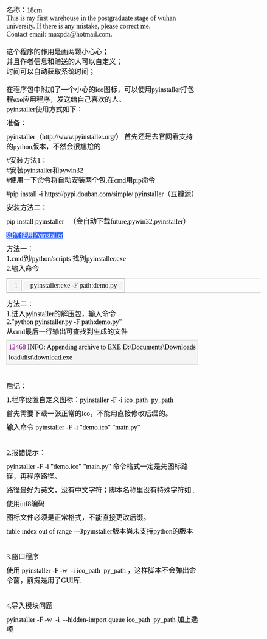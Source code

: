 ﻿<div><div><font face="宋体" size="4">名称：18cm</font></div><div><font face="宋体" size="4">This is my first warehouse in the postgraduate stage of wuhan university. If there is any mistake, please correct me.</font></div><div><font face="宋体" size="4">Contact email: maxpda@hotmail.com.</font></div></div><div><font __editorwarp__="1" style="display: inline; color: rgb(0, 0, 0); background-color: rgba(0, 0, 0, 0); font-weight: 400; font-style: normal;" face="宋体" size="4"><br></font></div><font __editorwarp__="1" style="display: inline; color: rgb(0, 0, 0); background-color: rgba(0, 0, 0, 0); font-weight: 400; font-style: normal;"><div style="display: block; color: rgb(0, 0, 0); background-color: rgba(0, 0, 0, 0); font-weight: 400; font-style: normal;"><div style="display: block; color: rgb(0, 0, 0); background-color: rgba(0, 0, 0, 0); font-weight: 400; font-style: normal;"><font face="宋体" size="4">这个程序的作用是画两颗小心心；</font></div><div style="display: block; color: rgb(0, 0, 0); background-color: rgba(0, 0, 0, 0); font-weight: 400; font-style: normal;"><font face="宋体" size="4">并且作者信息和赠送的人可以自定义；</font></div><div style="display: block; color: rgb(0, 0, 0); background-color: rgba(0, 0, 0, 0); font-weight: 400; font-style: normal;"><font face="宋体" size="4">时间可以自动获取系统时间；</font></div><div style="display: block; color: rgb(0, 0, 0); background-color: rgba(0, 0, 0, 0); font-weight: 400; font-style: normal;"><font face="宋体" size="4"><br></font></div><div style="display: block; color: rgb(0, 0, 0); background-color: rgba(0, 0, 0, 0); font-weight: 400; font-style: normal;"><font face="宋体" size="4">在程序包中附加了一个小心的ico图标，可以使用pyinstaller打包程exe应用程序，发送给自己喜欢的人。</font></div><div style="display: block; color: rgb(0, 0, 0); background-color: rgba(0, 0, 0, 0); font-weight: 400; font-style: normal;"><font face="宋体" size="4">pyinstaller使用方式如下：</font></div><div style="display: block; color: rgb(0, 0, 0); background-color: rgba(0, 0, 0, 0); font-weight: 400; font-style: normal;"><p style="margin: 10px auto; padding: 0px;"><font face="宋体" size="4">准备： &nbsp;</font></p><p style="margin: 10px auto; padding: 0px;"><font face="宋体" size="4">pyinstaller（http://www.pyinstaller.org/） 首先还是去官网看支持的python版本，不然会很尴尬的</font></p><p style="margin: 10px auto; padding: 0px;"><font face="宋体" size="4">#安装方法1：<br style="margin: 0px; padding: 0px;">#安装pyinstaller和pywin32<br style="margin: 0px; padding: 0px;">#使用一下命令将自动安装两个包,在cmd用pip命令</font></p><p style="margin: 10px auto; padding: 0px;"><font face="宋体" size="4">#pip install -i https://pypi.douban.com/simple/ pyinstaller（豆瓣源）</font></p><p style="margin: 10px auto; padding: 0px;"><font face="宋体" size="4">安装方法二：</font></p><p style="margin: 10px auto; padding: 0px;"><font face="宋体" size="4">pip install pyinstaller &nbsp; （会自动下载future,pywin32,pyinstaller）</font></p><p style="margin: 10px auto; padding: 0px;"><span style="margin: 0px; padding: 0px; background-color: rgb(51, 102, 255); color: rgb(255, 255, 255);"><font face="宋体" size="4">如何使用Pyinstaller</font></span></p><p style="margin: 10px auto; padding: 0px;"><font face="宋体" size="4">方法一：<br style="margin: 0px; padding: 0px;">1.cmd到/python/scripts 找到pyinstaller.exe<br style="margin: 0px; padding: 0px;">2.输入命令</font></p><div class="cnblogs_Highlighter sh-gutter" style="margin: 0px; padding: 0px;"><div style="margin: 0px; padding: 0px;"><div id="highlighter_672313" class="syntaxhighlighter  cpp" style="padding: 0px; width: 669px; margin: 1em 0px !important; position: relative !important; overflow: auto !important;"><table border="0" cellpadding="0" cellspacing="0" style="border-collapse: collapse; border-spacing: 0px; border: 1px solid silver; width: 669px; word-break: break-word; margin: 0px !important; padding: 0px !important; border-radius: 0px !important; background: none !important; bottom: auto !important; float: none !important; height: auto !important; left: auto !important; line-height: 1.1em !important; outline: 0px !important; overflow: visible !important; position: static !important; right: auto !important; top: auto !important; vertical-align: baseline !important; box-sizing: content-box !important; min-height: auto !important;"><tbody style="margin: 0px !important; padding: 0px !important; border-radius: 0px !important; background: none !important; border: 0px !important; bottom: auto !important; float: none !important; height: auto !important; left: auto !important; line-height: 1.1em !important; outline: 0px !important; overflow: visible !important; position: static !important; right: auto !important; top: auto !important; vertical-align: baseline !important; width: auto !important; box-sizing: content-box !important; min-height: auto !important;"><tr style="margin: 0px !important; padding: 0px !important; border-radius: 0px !important; background: none !important; border: 0px !important; bottom: auto !important; float: none !important; height: auto !important; left: auto !important; line-height: 1.1em !important; outline: 0px !important; overflow: visible !important; position: static !important; right: auto !important; top: auto !important; vertical-align: baseline !important; width: auto !important; box-sizing: content-box !important; min-height: auto !important;"><td class="gutter" style="padding: 3px; border: 1px solid silver; border-collapse: collapse; margin: 0px !important; border-radius: 0px !important; background: none !important; bottom: auto !important; float: none !important; height: auto !important; left: auto !important; line-height: 1.1em !important; outline: 0px !important; overflow: visible !important; position: static !important; right: auto !important; top: auto !important; vertical-align: baseline !important; width: 35px !important; box-sizing: content-box !important; min-height: auto !important; color: rgb(175, 175, 175) !important;"><div class="line number1 index0 alt2" style="margin: 0px !important; padding: 0px 0.5em !important; border-radius: 0px !important; background: none rgb(244, 244, 244) !important; border-width: 0px 2px 0px 0px !important; border-top-style: initial !important; border-right-style: solid !important; border-bottom-style: initial !important; border-left-style: initial !important; border-top-color: initial !important; border-right-color: rgb(108, 226, 108) !important; border-bottom-color: initial !important; border-left-color: initial !important; border-image: initial !important; bottom: auto !important; float: none !important; height: auto !important; left: auto !important; line-height: 1.8em !important; outline: 0px !important; overflow: visible !important; position: static !important; right: auto !important; text-align: right !important; top: auto !important; vertical-align: baseline !important; width: auto !important; box-sizing: content-box !important; min-height: auto !important; white-space: nowrap !important;"><font face="宋体" size="4">1</font></div></td><td class="code" style="padding: 3px; border: 1px solid silver; border-collapse: collapse; margin: 0px !important; border-radius: 0px !important; background: none !important; bottom: auto !important; float: none !important; height: auto !important; left: auto !important; line-height: 1.1em !important; outline: 0px !important; overflow: visible !important; position: static !important; right: auto !important; top: auto !important; vertical-align: baseline !important; width: auto !important; box-sizing: content-box !important; min-height: auto !important;"><div class="container" style="margin: 0px !important; padding: 0px !important; border-radius: 0px !important; background: none !important; border: 0px !important; bottom: auto !important; float: none !important; height: auto !important; left: auto !important; line-height: 1.1em !important; outline: 0px !important; overflow: visible !important; position: relative !important; right: auto !important; top: auto !important; vertical-align: baseline !important; width: auto !important; box-sizing: content-box !important; min-height: auto !important;"><div class="line number1 index0 alt2" style="margin: 0px !important; padding: 0px 1em !important; border-radius: 0px !important; background: none rgb(244, 244, 244) !important; border: 0px !important; bottom: auto !important; float: none !important; height: auto !important; left: auto !important; line-height: 1.8em !important; outline: 0px !important; overflow: visible !important; position: static !important; right: auto !important; top: auto !important; vertical-align: baseline !important; width: auto !important; box-sizing: content-box !important; min-height: auto !important; white-space: nowrap !important;"><code class="cpp plain" style="margin: 0px !important; padding: 0px !important; border-radius: 0px !important; background: none !important; border: 0px !important; bottom: auto !important; float: none !important; height: auto !important; left: auto !important; line-height: 1.8em !important; outline: 0px !important; overflow: visible !important; position: static !important; right: auto !important; top: auto !important; vertical-align: baseline !important; width: auto !important; box-sizing: content-box !important; min-height: auto !important;"><font face="宋体" size="4">pyinstaller.exe -F path:demo.py</font></code></div></div></td></tr></tbody></table></div></div></div><p style="margin: 10px auto; padding: 0px;"><font face="宋体" size="4">方法二：<br style="margin: 0px; padding: 0px;">1.进入pyinstaller的解压包，输入命令<br style="margin: 0px; padding: 0px;">2."python pyinstaller.py -F path:demo.py"<br style="margin: 0px; padding: 0px;">从cmd最后一行输出可查找到生成的文件</font></p><div class="cnblogs_code" style="margin: 5px 0px; padding: 5px; background-color: rgb(245, 245, 245); border: 1px solid rgb(204, 204, 204); overflow: auto;"><pre style="margin-top: 0px; margin-bottom: 0px; padding: 0px;"><font face="宋体" size="4"><span style="margin: 0px; padding: 0px; color: rgb(128, 0, 128); line-height: 1.5 !important;">12468</span> INFO: Appending archive to EXE D:\Documents\Downloads\PyInstaller-<span style="margin: 0px; padding: 0px; color: rgb(128, 0, 128); line-height: 1.5 !important;">3.2</span><span style="margin: 0px; padding: 0px; line-height: 1.5 !important;">\down
load\dist\download.exe</span></font></pre></div><p style="margin: 10px auto; padding: 0px;"><font face="宋体" size="4">&nbsp;</font></p><p style="margin: 10px auto; padding: 0px;"><font face="宋体" size="4">后记：</font></p><p style="margin: 10px auto; padding: 0px;"><font face="宋体" size="4">1.程序设置自定义图标：pyinstaller -F -i ico_path &nbsp;py_path&nbsp;</font></p><p style="margin: 10px auto; padding: 0px;"><font face="宋体" size="4">首先需要下载一张正常的ico，不能用直接修改后缀的。</font></p><p style="margin: 10px auto; padding: 0px;"><font face="宋体" size="4">输入命令 pyinstaller -F -i "demo.ico" "main.py"</font></p><p style="margin: 10px auto; padding: 0px;"><font face="宋体" size="4"><br></font></p><p style="margin: 10px auto; padding: 0px;"><font face="宋体" size="4">2.报错提示：</font></p><p style="margin: 10px auto; padding: 0px;"><font face="宋体" size="4">pyinstaller -F -i "demo.ico" "main.py" 命令格式一定是先图标路径，再程序路径。</font></p><p style="margin: 10px auto; padding: 0px;"><font face="宋体" size="4">路径最好为英文，没有中文字符；脚本名称里没有特殊字符如 .</font></p><p style="margin: 10px auto; padding: 0px;"><font face="宋体" size="4">使用utf8编码</font></p><p style="margin: 10px auto; padding: 0px;"><font face="宋体" size="4">图标文件必须是正常格式，不能直接更改后缀。</font></p><p style="margin: 10px auto; padding: 0px;"><font face="宋体" size="4">tuble index out of range ---》pyinstaller版本尚未支持python的版本</font></p><p style="margin: 10px auto; padding: 0px;"><font face="宋体" size="4"><br></font></p><p style="margin: 10px auto; padding: 0px;"><font face="宋体" size="4">3.窗口程序</font></p><p style="margin: 10px auto; padding: 0px;"><font face="宋体" size="4">使用 pyinstaller -F -w &nbsp;-i ico_path &nbsp;py_path ，这样脚本不会弹出命令窗，前提是用了GUI库.&nbsp;</font></p><p style="margin: 10px auto; padding: 0px;"><font face="宋体" size="4"><br></font></p><p style="margin: 10px auto; padding: 0px;"><font face="宋体" size="4">4.导入模块问题</font></p><p style="margin: 10px auto; padding: 0px;"><font face="宋体" style="" size="4">pyinstaller -F -w &nbsp;-i &nbsp;--hidden-import queue ico_path &nbsp;py_path&nbsp;加上选项</font></p></div></div></font><div><div></div></div>